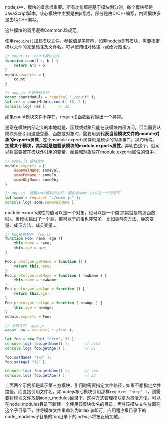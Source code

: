 nodejs中，模块的概念很重要。所有功能都是基于模块划分的。每个模块都是JavaScript脚本，核心模块中主要是由js写成，部分是由C/C++编写，内建模块多是由C/C++编写。

这些模块的调用遵循CommonJS规范。

使用`require()`加载模块文件，参数值是字符串，如非nodejs自有模块，需要指定模块文件的完整路径及文件名。可以使用相对路径`./`或绝对路径`/`。
```javascript
// count.js  count模块文件
function count( a, b ) {
    return a*2 + b;
}
module.exports = {
    count
}

// app.js 业务代码文件
const countModule = require( "./count" );
let res = countModule.count( 10, 2 );
console.log( res );     // 22
```
如果count模块文件不存在，require()函数会将抛出一个异常。

通常在模块内部定义的本地就是、函数或对象只能在该模块内部访问，但当需要从模块外部引用这些变量、函数或对象时，需要用到**代表当前模块文件的module对象的exports属性**，这个module.exports属性就是模块的对象接口。换句话说，**加载某个模块，其实就是加载该模块的module.exports属性**。弄明白这个，就可以将需要被在模块外引用的变量、函数和对象放在module.exports属性的值中。
```javascript
// some.js 模块文件
module.exports = {
    someValName: someVal,
    someFnName : someFn,
    someObjName: someObj
}

// app.js  调用some模块的文件，假设与some.js共在一个目录下
let some = require( "./some.js" );
console.log( some.someValName );
```

module.exports属性的值可以是一个对象，也可以是一个类(其实就是构造函数啦)。当模块输出了一个类，那可以干的事也非常多，比如类静态方法、静态变量、成员方法、成员变量...
```javascript
// Foo模块文件  foo.js
function Foo( name, age ){
    this.name = name;
    this.age = age;
}

Foo.prototype.getName = function () {
    return this.name;
}
Foo.prototype.setName = function ( newName ) {
    this.name = newName;
}
Foo.prototype.getAge = function () {
    return this.age;
}
Foo.prototype.setAge = function ( newAge ) {
    this.age = newAge;
}
module.exports = Foo;

// 业务文件  app.js
const Foo = require( "./foo" );

let foo = new Foo( "nitx", 31 );
console.log( foo.getName() );       // nitx
console.log( foo.getAge() );        // 31

foo.setName( "sxm" );
foo.setAge( "32" );

console.log( foo.getName() );       // sxm
console.log( foo.getAge() );        // 32
```

上面两个示例都是属于第三方模块，引用时需要指定文件路径，如果不想指定文件路径，而直接引用文件名，如nodejs核心模块引用那样`require( "http" )`，则需要将模块文件放到node_modules目录下。这种方式管理模块更为灵活方便，可以在node_modules目录下新建一个使用该模块命名的目录，再将该模块文件放置在这个子目录下，并将模块文件重命名为index.js即可，应用程序根目录下的node_modules子目录的foo目录下的index.js将被正确加载。
